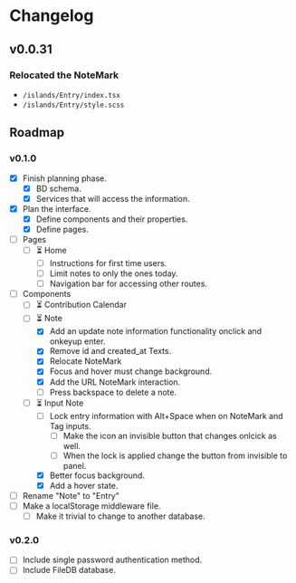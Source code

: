 # Changelog

## v0.0.31

### Relocated the NoteMark
  - `/islands/Entry/index.tsx`
  - `/islands/Entry/style.scss`

## Roadmap

### v0.1.0

- [x] Finish planning phase.
  - [x] BD schema.
  - [x] Services that will access the information.
- [x] Plan the interface.
  - [x] Define components and their properties.
  - [x] Define pages.
- [ ] Pages
  - [ ] ⏳ Home
    - [ ] Instructions for first time users.
    - [ ] Limit notes to only the ones today.
    - [ ] Navigation bar for accessing other routes.
- [ ] Components
  - [ ] ⏳ Contribution Calendar
  - [ ] ⏳ Note
    - [x] Add an update note information functionality onclick and onkeyup enter.
    - [x] Remove id and created_at Texts.
    - [x] Relocate NoteMark
    - [x] Focus and hover must change background.
    - [x] Add the URL NoteMark interaction.
    - [ ] Press backspace to delete a note.
  - [ ] ⏳ Input Note
    - [ ] Lock entry information with Alt+Space when on NoteMark and Tag inputs.
      - [ ] Make the icon an invisible button that changes onlcick as well.
      - [ ] When the lock is applied change the button from invisible to panel.
    - [x] Better focus background.
    - [x] Add a hover state.
- [ ] Rename "Note" to "Entry"
- [ ] Make a localStorage middleware file.
  - [ ] Make it trivial to change to another database.

### v0.2.0

  - [ ] Include single password authentication method.
  - [ ] Include FileDB database.